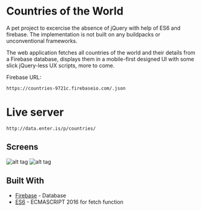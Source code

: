 # Countries of the World
A pet project to excercise the absence of jQuery with help of ES6 and firebase.
The implementation is not built on any buildpacks or unconventional frameworks.

The web application fetches all countries of the world and their details from a 
Firebase database, displays them in a mobile-first designed UI with some slick 
jQuery-less UX scripts, more to come.

Firebase URL:
```
https://countries-9721c.firebaseio.com/.json
```

# Live server
```
http://data.enter.is/p/countries/
```

## Screens
![alt tag](https://i.gyazo.com/d8d478c3f08a047aac183a5aa54b73e4.png)
![alt tag](https://i.gyazo.com/a3a2a461bcf06e510b900d3ce3d37938.png)

## Built With
* [Firebase]() - Database
* [ES6](https://maven.apache.org/) - ECMASCRIPT 2016 for fetch function
